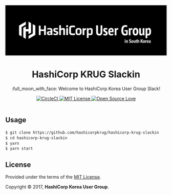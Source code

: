 <div align="center">
  <a href="https://github.com/hashicorpkrug" title="HashiCorp KRUG">
    <img alt="HashiCorp KRUG" src="https://github.com/HashiCorpKRUG/i/raw/master/logo.png" width="640px" />
  </a>
  <br />
  <h1>HashiCorp KRUG Slackin</h1>
</div>

<p align="center">
  :full_moon_with_face: Welcome to HashiCorp Korea User Group Slack!
</p>

<div align="center">
  <a href="https://circleci.com/gh/hashicorpkrug/hashicorp-krug-slackin">
    <img alt="CircleCI" src="https://circleci.com/gh/hashicorpkrug/hashicorp-krug-slackin.svg?style=shield" />
  </a>
  <a href="https://opensource.org/licenses/mit-license.php">
    <img alt="MIT License" src="https://badges.frapsoft.com/os/mit/mit.svg?v=103" />
  </a>
  <a href="https://github.com/ellerbrock/open-source-badge/">
    <img alt="Open Source Love" src="https://badges.frapsoft.com/os/v1/open-source.svg?v=103" />
  </a>
</div>

<br />

## Usage

```bash
$ git clone https://github.com/hashicorpkrug/hashicorp-krug-slackin
$ cd hashicorp-krug-slackin
$ yarn
$ yarn start
```


## License

Provided under the terms of the [MIT License](https://github.com/hashicorpkrug/hashicorp-krug-slackin/blob/master/LICENSE).

Copyright © 2017, **HashiCorp Korea User Group**.
